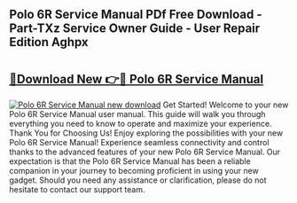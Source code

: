 ## Polo 6R Service Manual PDf Free Download - Part-TXz Service Owner Guide - User Repair Edition Aghpx

# <h2><a href="http://bc53744.oget.top/?id=Polo+6R+Service+Manual">🔗Download New 👉🔴 Polo 6R Service Manual</a></h2>

[![Polo 6R Service Manual new download](https://i.imgur.com/5g1atiW.png)](http://bc53744.oget.top/?id=Polo+6R+Service+Manual)
Get Started! Welcome to your new Polo 6R Service Manual user manual. This guide will walk you through everything you need to know to operate and maximize your experience. Thank You for Choosing Us! Enjoy exploring the possibilities with your new Polo 6R Service Manual! Experience seamless connectivity and control thanks to the advanced features of your new Polo 6R Service Manual. Our expectation is that the Polo 6R Service Manual has been a reliable companion in your journey to becoming proficient in using your new gadget. Should you need any assistance or clarification, please do not hesitate to contact our support team.
